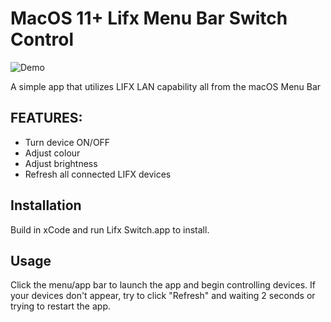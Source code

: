 # MacOS 11+ Lifx Menu Bar Switch Control

![Demo](https://i.imgur.com/WjMzYuN.gif)

A simple app that utilizes LIFX LAN capability all from the macOS Menu Bar

## FEATURES:

- Turn device ON/OFF
- Adjust colour
- Adjust brightness
- Refresh all connected LIFX devices

## Installation

Build in xCode and run Lifx Switch.app to install. 

## Usage

Click the menu/app bar to launch the app and begin controlling devices. If your devices don't appear, try to click "Refresh" and waiting 2 seconds or trying to restart the app.
